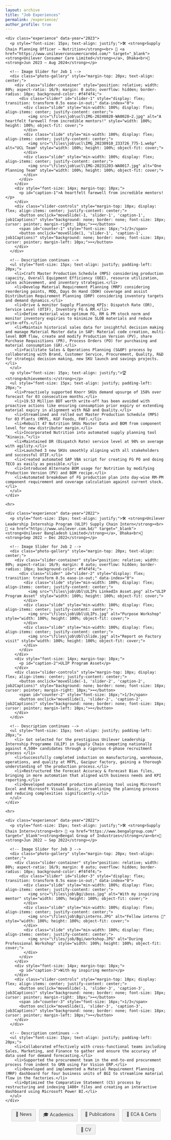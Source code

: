 ```yaml
---
layout: archive
title: "Job Experiences"
permalink: /experience/
author_profile: true
---
```


<div class="main-content">
  <div id="experience">
    <!-- <h2 style="text-align: left; font-size: 18px; font-weight: bold;">EXPERIENCES</h2> -->

    <div class="experience" data-year="2023">
      <p style="font-size: 15px; text-align: justify;">🛠 <strong>Supply Chain Planning Officer – Nutrition</strong><br> 🏢 <a href="https://www.unileverconsumercarebd.com/" target="_blank"><strong>Unilever Consumer Care Limited</strong></a>, Dhaka<br>📅 <strong>Jun 2023 – Aug 2024</strong></p>

      <!-- Image Slider for Job 1 -->
      <div class="photo-gallery" style="margin-top: 20px; text-align: center;">
        <div class="slider-container" style="position: relative; width: 80%; aspect-ratio: 16/9; margin: 0 auto; overflow: hidden; border-radius: 10px; background-color: #f4f4f4;">
          <div class="slider" id="slider-1" style="display: flex; transition: transform 0.5s ease-in-out;" data-index="0">
            <div class="slide" style="min-width: 100%; display: flex; align-items: center; justify-content: center;">
              <img src="\files\job\ucl\IMG-20240820-WA0028~2.jpg" alt="A heartfelt farewell from incredible mentors!" style="width: 100%; height: 100%; object-fit: cover;">
            </div>
            <div class="slide" style="min-width: 100%; display: flex; align-items: center; justify-content: center;">
              <img src="\files\job\ucl\IMG_20230910_233726_775-1.webp" alt="UCL Team" style="width: 100%; height: 100%; object-fit: cover;">
            </div>
            <div class="slide" style="min-width: 100%; display: flex; align-items: center; justify-content: center;">
              <img src="\files\job\ucl\IMG-20231203-WA0017.jpg" alt="One Planning Team" style="width: 100%; height: 100%; object-fit: cover;">
            </div>
          </div>
        </div>
        <div style="font-size: 14px; margin-top: 10px;">
          <p id="caption-1">A heartfelt farewell from incredible mentors!</p>
        </div>
        <div class="slider-controls" style="margin-top: 10px; display: flex; align-items: center; justify-content: center;">
          <button onclick="moveSlide(-1, 'slider-1', 'caption-1', job1Captions)" style="background: none; border: none; font-size: 18px; cursor: pointer; margin-right: 10px;">⬅️</button>
          <span id="counter-1" style="font-size: 16px;">1/3</span>
          <button onclick="moveSlide(1, 'slider-1', 'caption-1', job1Captions)" style="background: none; border: none; font-size: 18px; cursor: pointer; margin-left: 10px;">➡️</button>
        </div>
      </div>

      <!-- Description continues -->
      <ul style="font-size: 15px; text-align: justify; padding-left: 20px;">
        <li>Craft Master Production Schedule (MPS) considering production capacity, Overall Equipment Efficiency (OEE), resource utilization, sales achievement, and inventory strategies.</li>
        <li>Develop Material Requirement Planning (MRP) considering reordering points, MOQ, Days On Hand (DOH) coverage and assist Distribution Requirement Planning (DRP) considering inventory targets and demand dynamics.</li>
        <li>Drive & monitor Supply Planning KPIs: Dispatch Rate (DR), Service Level (OTIF), Inventory FG & RM.</li>
        <li>Define material wise optimum FG, RM & PM stock norm and monitor inventory expiries to minimize SLOB materials and reduce write-offs.</li>
        <li>Maintain historical sales data for insightful decision making and manage Material Master data in SAP: Material code creation, multi-level BOM flow, create and modify Production Version (PV), share Purchase Requisitions (PR), Process Orders (PO) for purchasing and material consumption (GR).</li>
        <li>Facilitate Sales & Operations Planning (S&OP) process by collaborating with Brand, Customer Service, Procurement, Quality, R&D for strategic decision making, new SKU launch and savings projects.</li>
      </ul>
      <p style="font-size: 15px; text-align: justify;">🏆 <strong>Achievements:</strong></p>
      <ul style="font-size: 15px; text-align: justify; padding-left: 20px;">
        <li>Proactively supported Knorr SKUs demand upsurge of 158% over forecast for 03 consecutive months.</li>
        <li>19.53 Million BDT worth write-off has been avoided with proactive actions like ensuring consumption prior expiry or extending material expiry in alignment with R&D and Quality.</li>
        <li>Streamlined and rolled out Master Production Schedule (MPS) for 03 Plants (MFPL, KGF Foods, FHF).</li>
        <li>Rebuilt 47 Nutrition SKUs Master Data and BOM from component level for new distributor margin.</li>
        <li>Incorporated Nutrition into automated supply planning tool “Kinaxis.”</li>
        <li>Maintained DR (Dispatch Rate) service level at 98% on average with agility.</li>
        <li>Launched 3 new SKUs smoothly aligning with all stakeholders and successful OTIF.</li>
        <li>Created automated SAP VBA script for creating FG PO and doing TECO as easily as possible.</li>
        <li>Introduced Alternate BOM usage for Nutrition by modifying Production Version (PV) and BOM recipe.</li>
        <li>Automated breakdown of FG production plan into day-wise RM-PM component requirement and coverage calculation against current stock.</li>
      </ul>
    </div>

    <hr>

    <div class="experience" data-year="2022">
      <p style="font-size: 15px; text-align: justify;">🛠 <strong>Unilever Leadership Internship Program (ULIP) Supply Chain Intern</strong><br> 🏢 <a href="https://www.unilever.com.bd/" target="_blank"><strong>Unilever Bangladesh Limited</strong></a>, Dhaka<br>📅 <strong>Sep 2022 – Dec 2022</strong></p>

      <!-- Image Slider for Job 2 -->
      <div class="photo-gallery" style="margin-top: 20px; text-align: center;">
        <div class="slider-container" style="position: relative; width: 80%; aspect-ratio: 16/9; margin: 0 auto; overflow: hidden; border-radius: 10px; background-color: #f4f4f4;">
          <div class="slider" id="slider-2" style="display: flex; transition: transform 0.5s ease-in-out;" data-index="0">
            <div class="slide" style="min-width: 100%; display: flex; align-items: center; justify-content: center;">
              <img src="\files\job\Ubl\ULIPs LinkedIn Asset.png" alt="ULIP Program Asset" style="width: 100%; height: 100%; object-fit: cover;">
            </div>
            <div class="slide" style="min-width: 100%; display: flex; align-items: center; justify-content: center;">
              <img src="\files\job\Ubl\ULIPs.jpg" alt="Purpose Workshop" style="width: 100%; height: 100%; object-fit: cover;">
            </div>
            <div class="slide" style="min-width: 100%; display: flex; align-items: center; justify-content: center;">
              <img src="\files\job\Ubl\Slide.jpg" alt="Report on Factory visit" style="width: 100%; height: 100%; object-fit: cover;">
            </div>
          </div>
        </div>
        <div style="font-size: 14px; margin-top: 10px;">
          <p id="caption-2">ULIP Program Asset</p>
        </div>
        <div class="slider-controls" style="margin-top: 10px; display: flex; align-items: center; justify-content: center;">
          <button onclick="moveSlide(-1, 'slider-2', 'caption-2', job2Captions)" style="background: none; border: none; font-size: 18px; cursor: pointer; margin-right: 10px;">⬅️</button>
          <span id="counter-2" style="font-size: 16px;">1/3</span>
          <button onclick="moveSlide(1, 'slider-2', 'caption-2', job2Captions)" style="background: none; border: none; font-size: 18px; cursor: pointer; margin-left: 10px;">➡️</button>
        </div>
      </div>

      <!-- Description continues -->
      <ul style="font-size: 15px; text-align: justify; padding-left: 20px;">
        <li> Got selected for the prestigious Unilever Leadership Internship Programme (ULIP) in Supply Chain competing nationally against 4,500+ candidates through a rigorous 4-phase recruitment process </li>
        <li>Successfully completed induction on manufacturing, warehouse, operations, and quality at MFPL, Gazipur factory, gaining a thorough understanding of the production process.</li>
        <li>Restructured the Forecast Accuracy & Forecast Bias files, bringing in more automation that aligned with business needs and KPI reporting.</li>
        <li>Developed automated production planning tool using Microsoft Excel and Microsoft Visual Basic, streamlining the planning process and reducing complexities significantly.</li>
      </ul>
    </div>

    <hr>

    <div class="experience" data-year="2022">
      <p style="font-size: 15px; text-align: justify;">🛠 <strong>Supply Chain Intern</strong><br> 🏢 <a href="https://www.bengalgroup.com/" target="_blank"><strong>Bengal Group of Industries</strong></a><br>📅 <strong>Jun 2022 – Sep 2022</strong></p>

      <!-- Image Slider for Job 3 -->
      <div class="photo-gallery" style="margin-top: 20px; text-align: center;">
        <div class="slider-container" style="position: relative; width: 80%; aspect-ratio: 16/9; margin: 0 auto; overflow: hidden; border-radius: 10px; background-color: #f4f4f4;">
          <div class="slider" id="slider-3" style="display: flex; transition: transform 0.5s ease-in-out;" data-index="0">
            <div class="slide" style="min-width: 100%; display: flex; align-items: center; justify-content: center;">
              <img src="\files\job\Bgi\boss.jpg" alt="With my inspiring mentor" style="width: 100%; height: 100%; object-fit: cover;">
            </div>
            <div class="slide" style="min-width: 100%; display: flex; align-items: center; justify-content: center;">
              <img src="\files\job\Bgi\interns.JPG" alt="Fellow interns 🍵" style="width: 100%; height: 100%; object-fit: cover;">
            </div>
            <div class="slide" style="min-width: 100%; display: flex; align-items: center; justify-content: center;">
              <img src="\files/job/Bgi/workshop.JPG" alt="During Professional Workshop" style="width: 100%; height: 100%; object-fit: cover;">
            </div>
          </div>
        </div>
        <div style="font-size: 14px; margin-top: 10px;">
          <p id="caption-3">With my inspiring mentor</p>
        </div>
        <div class="slider-controls" style="margin-top: 10px; display: flex; align-items: center; justify-content: center;">
          <button onclick="moveSlide(-1, 'slider-3', 'caption-3', job3Captions)" style="background: none; border: none; font-size: 18px; cursor: pointer; margin-right: 10px;">⬅️</button>
          <span id="counter-3" style="font-size: 16px;">1/3</span>
          <button onclick="moveSlide(1, 'slider-3', 'caption-3', job3Captions)" style="background: none; border: none; font-size: 18px; cursor: pointer; margin-left: 10px;">➡️</button>
        </div>
      </div>

      <!-- Description continues -->
      <ul style="font-size: 15px; text-align: justify; padding-left: 20px;">
        <li>Collaborated effectively with cross-functional teams including Sales, Marketing, and Finance to gather and ensure the accuracy of data used for demand forecasting.</li>
        <li>Supported the procurement team in the end-to-end procurement process from indent to GRN using Far Vision ERP.</li>
        <li>Developed and implemented a Material Requirement Planning (MRP) dashboard for four business units of BGI to streamline material flow in the factories.</li>
        <li>Optimized the Comparative Statement (CS) process by restructuring and indexing 1400+ files and creating an interactive dashboard using Microsoft Power BI.</li>
      </ul>
    </div>
  </div>
</div>

<div style="display: flex; justify-content: center; gap: 10px; flex-wrap: wrap; margin: 20px 0;">
  <a href="/news/" style="padding: 6px 12px; text-decoration: none; background: #f0f0f0; color: #333; border-radius: 3px; font-size: 14px; transition: all 0.3s; border: 1px solid #ccc;">📢 News</a>
  <a href="/academics/" style="padding: 6px 12px; text-decoration: none; background: #f0f0f0; color: #333; border-radius: 3px; font-size: 14px; transition: all 0.3s; border: 1px solid #ccc;">🎓 Academics</a>
  <a href="/publications/" style="padding: 6px 12px; text-decoration: none; background: #f0f0f0; color: #333; border-radius: 3px; font-size: 14px; transition: all 0.3s; border: 1px solid #ccc;">📝 Publications</a>
  <a href="/eca-certifications/" style="padding: 6px 12px; text-decoration: none; background: #f0f0f0; color: #333; border-radius: 3px; font-size: 14px; transition: all 0.3s; border: 1px solid #ccc;">🐾 ECA & Certs</a>
  <a href="/files/GM_Iqbal_Academic_CV.pdf" style="padding: 6px 12px; text-decoration: none; background: #f0f0f0; color: #333; border-radius: 3px; font-size: 14px; transition: all 0.3s; border: 1px solid #ccc;">🔖 CV</a>
</div>

<div id="imageModal" style="display: none; position: fixed; top: 0; left: 0; width: 100%; height: 100%; background-color: rgba(0, 0, 0, 0.8); z-index: 1000; align-items: center; justify-content: center;">
  <span style="position: absolute; top: 20px; right: 30px; font-size: 30px; color: white; cursor: pointer;" onclick="closeModal()">&times;</span>
  <img id="modalImage" src="" style="max-width: 90%; max-height: 90%; border-radius: 10px;">
</div>

<script>
let job1Captions = ["A heartfelt farewell from incredible mentors!", "UCL Team", "One Planning Team"];
let job2Captions = ["ULIP Program Asset", "Purpose Workshop", "Report on Factory visit"];
let job3Captions = ["With my inspiring mentor", "Fellow interns 🍵", "During Professional Workshop"];

function moveSlide(direction, sliderId, captionId, captions) {
  const slider = document.getElementById(sliderId);
  const slides = slider.children;
  let currentIndex = parseInt(slider.getAttribute('data-index')) || 0;
  const newIndex = (currentIndex + direction + slides.length) % slides.length;
  slider.style.transform = `translateX(-${newIndex * 100}%)`;
  slider.setAttribute('data-index', newIndex);
  document.getElementById(captionId).textContent = captions[newIndex];
  document.getElementById(`counter-${sliderId.split('-')[1]}`).textContent = `${newIndex + 1}/${slides.length}`;
}

function enlargeImage(src) {
  const modal = document.getElementById('imageModal');
  const modalImage = document.getElementById('modalImage');
  modal.style.display = 'flex';
  modalImage.src = src;
}

function closeModal() {
  const modal = document.getElementById('imageModal');
  modal.style.display = 'none';
}
</script>
